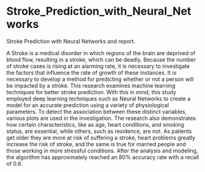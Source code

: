 # Stroke_Prediction_with_Neural_Networks
Stroke Prediction with Neural Networks and report.

A Stroke is a medical disorder in which regions of the brain are deprived of blood flow, resulting in a stroke, which can be deadly. Because the number of stroke cases is rising at an alarming rate, it is necessary to investigate the factors that influence the rate of growth of these instances. It is necessary to develop a method for predicting whether or not a person will be impacted by a stroke. This research examines machine learning techniques for better stroke prediction. With this in mind, this study employed deep learning techniques such as Neural Networks to create a model for an accurate prediction using a variety of physiological parameters. To detect the association between these distinct variables, various plots are used in the investigation. The research also demonstrates how certain characteristics, like as age, heart conditions, and smoking status, are essential, while others, such as residence, are not. As patients get older they are more at risk of suffering a stroke, heart problems greatly increase the risk of stroke, and the same is true for married people and those working in more stressful conditions. After the analysis and modeling, the algorithm has approximately reached an 80% accuracy rate with a recall of 0.6.

